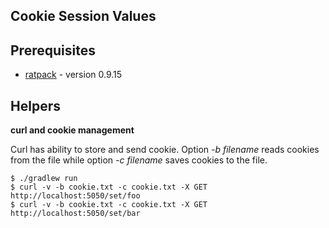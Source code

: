 Cookie Session Values
-----------------------------

## Prerequisites

* [ratpack](http:ratpack.io) - version 0.9.15

## Helpers

**curl and cookie management**

Curl has ability to store and send cookie. Option *-b filename* reads cookies from the file while option
*-c filename* saves cookies to the file.

    $ ./gradlew run
    $ curl -v -b cookie.txt -c cookie.txt -X GET http://localhost:5050/set/foo
    $ curl -v -b cookie.txt -c cookie.txt -X GET http://localhost:5050/set/bar